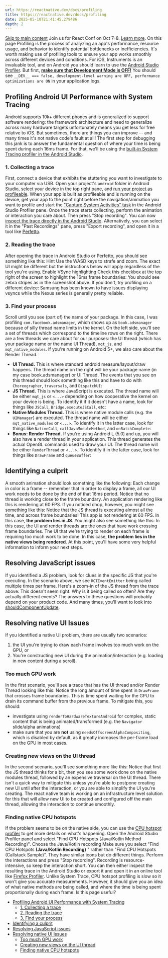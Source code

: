 ```yaml
---
url: https://reactnative.dev/docs/profiling
title: https://reactnative.dev/docs/profiling
date: 2025-05-10T21:41:45.279486
depth: 2
---
```


[Skip to main content](https://reactnative.dev/docs/profiling#__docusaurus_skipToContent_fallback)
Join us for React Conf on Oct 7-8. [Learn more](https://conf.react.dev).
On this page
Profiling is the process of analyzing an app's performance, resource usage, and behavior to identify potential bottlenecks or inefficiencies. It's worth making use of profiling tools to ensure your app works smoothly across different devices and conditions.
For iOS, Instruments is an invaluable tool, and on Android you should learn to use the [Android Studio Profiler](https://reactnative.dev/docs/profiling#profiling-android-ui-performance-with-system-tracing).
But first, [**make sure that Development Mode is OFF!**](https://reactnative.dev/docs/performance#running-in-development-mode-devtrue) You should see `__DEV__ === false, development-level warning are OFF, performance optimizations are ON` in your application logs.
## Profiling Android UI Performance with System Tracing[​](https://reactnative.dev/docs/profiling#profiling-android-ui-performance-with-system-tracing "Direct link to Profiling Android UI Performance with System Tracing")
Android supports 10k+ different phones and is generalized to support software rendering: the framework architecture and need to generalize across many hardware targets unfortunately means you get less for free relative to iOS. But sometimes, there are things you can improve -- and many times it's not native code's fault at all!
The first step for debugging this jank is to answer the fundamental question of where your time is being spent during each 16ms frame. For that, we'll be using the [built-in System Tracing profiler in the Android Studio](https://developer.android.com/studio/profile).
### 1. Collecting a trace[​](https://reactnative.dev/docs/profiling#1-collecting-a-trace "Direct link to 1. Collecting a trace")
First, connect a device that exhibits the stuttering you want to investigate to your computer via USB. Open your project's `android` folder in Android Studio, select your device in the top right pane, and [run your project as profileable](https://developer.android.com/studio/profile#build-and-run).
When your app is built as profileable and is running on the device, get your app to the point right before the navigation/animation you want to profile and start the ["Capture System Activities" task](https://developer.android.com/studio/profile#start-profiling) in the Android Studio Profiler pane.
Once the trace starts collecting, perform the animation or interaction you care about. Then press "Stop recording". You can now [inspect the trace directly in the Android Studio](https://developer.android.com/studio/profile/jank-detection). Alternatively, you can select it in the "Past Recordings" pane, press "Export recording", and open it in a tool like [Perfetto](https://perfetto.dev/).
### 2. Reading the trace[​](https://reactnative.dev/docs/profiling#2-reading-the-trace "Direct link to 2. Reading the trace")
After opening the trace in Android Studio or Perfetto, you should see something like this:
Hint
Use the WASD keys to strafe and zoom.
The exact UI might be different but the instructions below will apply regardless of the tool you're using.
Enable VSync highlighting
Check this checkbox at the top right of the screen to highlight the 16ms frame boundaries:
You should see zebra stripes as in the screenshot above. If you don't, try profiling on a different device: Samsung has been known to have issues displaying vsyncs while the Nexus series is generally pretty reliable.
### 3. Find your process[​](https://reactnative.dev/docs/profiling#3-find-your-process "Direct link to 3. Find your process")
Scroll until you see (part of) the name of your package. In this case, I was profiling `com.facebook.adsmanager`, which shows up as `book.adsmanager` because of silly thread name limits in the kernel.
On the left side, you'll see a set of threads which correspond to the timeline rows on the right. There are a few threads we care about for our purposes: the UI thread (which has your package name or the name UI Thread), `mqt_js`, and `mqt_native_modules`. If you're running on Android 5+, we also care about the Render Thread.
  * **UI Thread.** This is where standard android measure/layout/draw happens. The thread name on the right will be your package name (in my case book.adsmanager) or UI Thread. The events that you see on this thread should look something like this and have to do with `Choreographer`, `traversals`, and `DispatchUI`:
  * **JS Thread.** This is where JavaScript is executed. The thread name will be either `mqt_js` or `<...>` depending on how cooperative the kernel on your device is being. To identify it if it doesn't have a name, look for things like `JSCall`, `Bridge.executeJSCall`, etc:
  * **Native Modules Thread.** This is where native module calls (e.g. the `UIManager`) are executed. The thread name will be either `mqt_native_modules` or `<...>`. To identify it in the latter case, look for things like `NativeCall`, `callJavaModuleMethod`, and `onBatchComplete`:
  * **Bonus: Render Thread.** If you're using Android L (5.0) and up, you will also have a render thread in your application. This thread generates the actual OpenGL commands used to draw your UI. The thread name will be either `RenderThread` or `<...>`. To identify it in the latter case, look for things like `DrawFrame` and `queueBuffer`:


## Identifying a culprit[​](https://reactnative.dev/docs/profiling#identifying-a-culprit "Direct link to Identifying a culprit")
A smooth animation should look something like the following:
Each change in color is a frame -- remember that in order to display a frame, all our UI work needs to be done by the end of that 16ms period. Notice that no thread is working close to the frame boundary. An application rendering like this is rendering at 60 FPS.
If you noticed chop, however, you might see something like this:
Notice that the JS thread is executing almost all the time, and across frame boundaries! This app is not rendering at 60 FPS. In this case, **the problem lies in JS**.
You might also see something like this:
In this case, the UI and render threads are the ones that have work crossing frame boundaries. The UI that we're trying to render on each frame is requiring too much work to be done. In this case, **the problem lies in the native views being rendered**.
At this point, you'll have some very helpful information to inform your next steps.
## Resolving JavaScript issues[​](https://reactnative.dev/docs/profiling#resolving-javascript-issues "Direct link to Resolving JavaScript issues")
If you identified a JS problem, look for clues in the specific JS that you're executing. In the scenario above, we see `RCTEventEmitter` being called multiple times per frame. Here's a zoom-in of the JS thread from the trace above:
This doesn't seem right. Why is it being called so often? Are they actually different events? The answers to these questions will probably depend on your product code. And many times, you'll want to look into [shouldComponentUpdate](https://reactjs.org/docs/react-component.html#shouldcomponentupdate).
## Resolving native UI Issues[​](https://reactnative.dev/docs/profiling#resolving-native-ui-issues "Direct link to Resolving native UI Issues")
If you identified a native UI problem, there are usually two scenarios:
  1. the UI you're trying to draw each frame involves too much work on the GPU, or
  2. You're constructing new UI during the animation/interaction (e.g. loading in new content during a scroll).


### Too much GPU work[​](https://reactnative.dev/docs/profiling#too-much-gpu-work "Direct link to Too much GPU work")
In the first scenario, you'll see a trace that has the UI thread and/or Render Thread looking like this:
Notice the long amount of time spent in `DrawFrame` that crosses frame boundaries. This is time spent waiting for the GPU to drain its command buffer from the previous frame.
To mitigate this, you should:
  * investigate using `renderToHardwareTextureAndroid` for complex, static content that is being animated/transformed (e.g. the `Navigator` slide/alpha animations)
  * make sure that you are **not** using `needsOffscreenAlphaCompositing`, which is disabled by default, as it greatly increases the per-frame load on the GPU in most cases.


### Creating new views on the UI thread[​](https://reactnative.dev/docs/profiling#creating-new-views-on-the-ui-thread "Direct link to Creating new views on the UI thread")
In the second scenario, you'll see something more like this:
Notice that first the JS thread thinks for a bit, then you see some work done on the native modules thread, followed by an expensive traversal on the UI thread.
There isn't a quick way to mitigate this unless you're able to postpone creating new UI until after the interaction, or you are able to simplify the UI you're creating. The react native team is working on an infrastructure level solution for this that will allow new UI to be created and configured off the main thread, allowing the interaction to continue smoothly.
### Finding native CPU hotspots[​](https://reactnative.dev/docs/profiling#finding-native-cpu-hotspots "Direct link to Finding native CPU hotspots")
If the problem seems to be on the native side, you can use the [CPU hotspot profiler](https://developer.android.com/studio/profile/record-java-kotlin-methods) to get more details on what's happening. Open the Android Studio Profiler panel and select "Find CPU Hotspots (Java/Kotlin Method Recording)".
Choose the Java/Kotlin recording
Make sure you select "Find CPU Hotspots **(Java/Kotlin Recording)** " rather than "Find CPU Hotspots (Callstack Sample)". They have similar icons but do different things.
Perform the interactions and press "Stop recording". Recording is resource-intensive, so keep the interaction short. You can then either inspect the resulting trace in the Android Studio or export it and open it in an online tool like [Firefox Profiler](https://profiler.firefox.com/).
Unlike System Trace, CPU hotspot profiling is slow so it won't give you accurate measurements. However, it should give you an idea of what native methods are being called, and where the time is being spent proportionally during each frame.
Is this page useful?
  * [Profiling Android UI Performance with System Tracing](https://reactnative.dev/docs/profiling#profiling-android-ui-performance-with-system-tracing)
    * [1. Collecting a trace](https://reactnative.dev/docs/profiling#1-collecting-a-trace)
    * [2. Reading the trace](https://reactnative.dev/docs/profiling#2-reading-the-trace)
    * [3. Find your process](https://reactnative.dev/docs/profiling#3-find-your-process)
  * [Identifying a culprit](https://reactnative.dev/docs/profiling#identifying-a-culprit)
  * [Resolving JavaScript issues](https://reactnative.dev/docs/profiling#resolving-javascript-issues)
  * [Resolving native UI Issues](https://reactnative.dev/docs/profiling#resolving-native-ui-issues)
    * [Too much GPU work](https://reactnative.dev/docs/profiling#too-much-gpu-work)
    * [Creating new views on the UI thread](https://reactnative.dev/docs/profiling#creating-new-views-on-the-ui-thread)
    * [Finding native CPU hotspots](https://reactnative.dev/docs/profiling#finding-native-cpu-hotspots)



